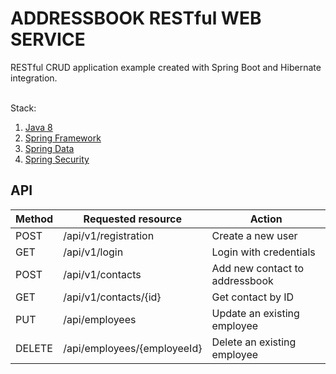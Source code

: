 # ADDRESSBOOK RESTful WEB SERVICE
RESTful CRUD application example created with Spring Boot and Hibernate integration.

<br>Stack:
1. [Java 8](https://java.com/)
1. [Spring Framework](https://spring.io/)
1. [Spring Data](https://spring.io/projects/spring-data/)
1. [Spring Security](https://spring.io/projects/spring-security/)

## API
| Method    | Requested resource              | Action                        |
|-----------|---------------------------------|-------------------------------|
| POST      | /api/v1/registration            | Create a new user             |
| GET       | /api/v1/login                   | Login with credentials        |                                                     
| POST      | /api/v1/contacts                | Add new contact to addressbook| 
| GET       | /api/v1/contacts/{id}           | Get contact by ID             | 
| PUT       | /api/employees                  | Update an existing employee   |
| DELETE    | /api/employees/{employeeId}     | Delete an existing employee   |

